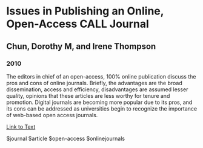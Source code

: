 # Issues in Publishing an Online, Open-Access CALL Journal
## Chun, Dorothy M, and Irene Thompson
### 2010 

The editors in chief of an open-access, 100% online publication discuss the pros and cons of online journals.  Briefly, the advantages are the broad dissemination, access and efficiency, disadvantages are assumed lesser quality, opinions that these articles are less worthy for tenure and promotion. Digital journals are becoming more popular due to its pros, and its cons can be addressed as universities begin to recognize the importance of web-based open access journals.

[Link to Text](https://www.researchgate.net/publication/275612826_Open_Access_Journals_What's_the_Problem)

$journal $article $open-access $onlinejournals